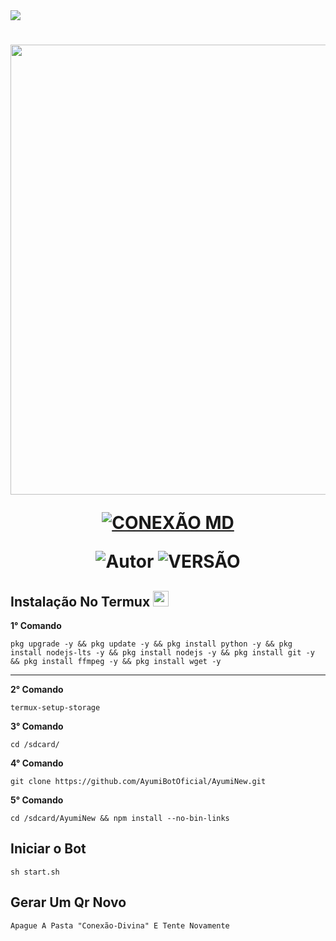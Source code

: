 <img src="https://readme-typing-svg.herokuapp.com/?font=mono&size=30&duration=4000&color=00BFFF&center=falso&vCenter=falso&lines=AYUMI-BOT+V1.0;FEITA+DO+ZERO;600+COMANDOS">      

<h1 align="center">
<p>
<img src= "https://telegra.ph/file/55f28886c57ee6e65682e.jpg" AYUMI BOT" width="720">
</p>

<p align="center">
<a href="#"><img title="CONEXÃO MD" src="https://img.shields.io/badge/CONEXÃO MD-blue?&style=for-the-badge"></a>
</p>

<p align="center">
<img title="Autor" src="https://img.shields.io/badge/CRIADOR-LUKAS-orange.svg?style=for-the-badge&logo=github"></a>
<img title="VERSÃO" src="https://img.shields.io/badge/VERSÃO-1.0.1-orange.svg?style=for-the-badge&logo=github"></a>
</p>

## Instalação No Termux <img src="https://user-images.githubusercontent.com/108157095/182052725-6568419a-6a9f-490a-85ea-90b94af694fe.png" height="25px">
**1° Comando**
```
pkg upgrade -y && pkg update -y && pkg install python -y && pkg install nodejs-lts -y && pkg install nodejs -y && pkg install git -y && pkg install ffmpeg -y && pkg install wget -y
```
---------------------------

**2° Comando**
```
termux-setup-storage
```
**3° Comando**
```
cd /sdcard/
```
**4° Comando**
```
git clone https://github.com/AyumiBotOficial/AyumiNew.git
```
**5° Comando**
```
cd /sdcard/AyumiNew && npm install --no-bin-links 
```

## Iniciar o Bot 
```
sh start.sh
```

## Gerar Um Qr Novo  
```
Apague A Pasta "Conexão-Divina" E Tente Novamente 
```
